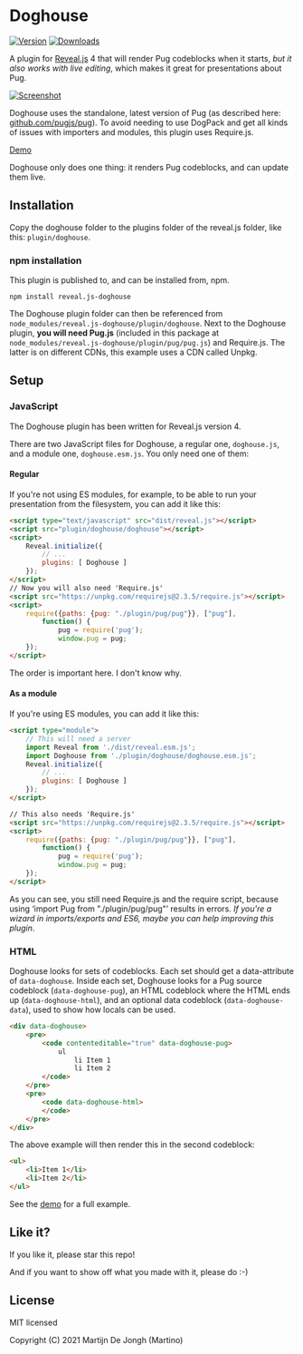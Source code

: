 # Doghouse

[![Version](https://img.shields.io/npm/v/reveal.js-doghouse)](#) [![Downloads](https://img.shields.io/npm/dt/reveal.js-doghouse)](https://github.com/Martinomagnifico/reveal.js-doghouse/archive/refs/heads/master.zip)

A plugin for [Reveal.js](https://revealjs.com) 4 that will render Pug codeblocks when it starts, *but it also works with live editing*, which makes it great for presentations about Pug. 

[![Screenshot](https://martinomagnifico.github.io/reveal.js-doghouse/screenshot.png)](https://martinomagnifico.github.io/reveal.js-doghouse/demo.html)

Doghouse uses the standalone, latest version of Pug (as described here: [github.com/pugjs/pug](https://github.com/pugjs/pug)). To avoid needing to use DogPack and get all kinds of issues with importers and modules, this plugin uses Require.js.

[Demo](https://martinomagnifico.github.io/reveal.js-doghouse/demo.html)

Doghouse only does one thing: it renders Pug codeblocks, and can update them live.


## Installation

Copy the doghouse folder to the plugins folder of the reveal.js folder, like this: `plugin/doghouse`.


### npm installation

This plugin is published to, and can be installed from, npm.

```console
npm install reveal.js-doghouse
```
The Doghouse plugin folder can then be referenced from `node_modules/reveal.js-doghouse/plugin/doghouse`. Next to the Doghouse plugin, **you will need Pug.js** (included in this package at `node_modules/reveal.js-doghouse/plugin/pug/pug.js`) and Require.js. The latter is on different CDNs, this example uses a CDN called Unpkg.



## Setup

### JavaScript

The Doghouse plugin has been written for Reveal.js version 4.

There are two JavaScript files for Doghouse, a regular one, `doghouse.js`, and a module one, `doghouse.esm.js`. You only need one of them:


#### Regular 
If you're not using ES modules, for example, to be able to run your presentation from the filesystem, you can add it like this:

```html
<script type="text/javascript" src="dist/reveal.js"></script>
<script src="plugin/doghouse/doghouse"></script>
<script>
    Reveal.initialize({
        // ...
        plugins: [ Doghouse ]
    });
</script>
// Now you will also need 'Require.js'
<script src="https://unpkg.com/requirejs@2.3.5/require.js"></script>
<script>
    require({paths: {pug: "./plugin/pug/pug"}}, ["pug"],
        function() {
            pug = require('pug');
            window.pug = pug;
    });
</script>
```
The order is important here. I don't know why.



#### As a module 
If you're using ES modules, you can add it like this:

```html
<script type="module">
    // This will need a server
    import Reveal from './dist/reveal.esm.js';
    import Doghouse from './plugin/doghouse/doghouse.esm.js';
    Reveal.initialize({
        // ...
        plugins: [ Doghouse ]
    });
</script>

// This also needs 'Require.js'
<script src="https://unpkg.com/requirejs@2.3.5/require.js"></script>
<script>
    require({paths: {pug: "./plugin/pug/pug"}}, ["pug"],
        function() {
            pug = require('pug');
            window.pug = pug;
    });
</script>
```
As you can see, you still need Require.js and the require script, because using ‘import Pug from "./plugin/pug/pug"’ results in errors. *If you're a wizard in imports/exports and ES6, maybe you can help improving this plugin*. 



### HTML

Doghouse looks for sets of codeblocks. Each set should get a data-attribute of `data-doghouse`. Inside each set, Doghouse looks for a Pug source codeblock (`data-doghouse-pug`), an HTML codeblock where the HTML ends up (`data-doghouse-html`), and an optional data codeblock (`data-doghouse-data`), used to show how locals can be used.

```html
<div data-doghouse>
    <pre>
        <code contenteditable="true" data-doghouse-pug>
            ul
                li Item 1
                li Item 2
        </code>
    </pre>
    <pre>
        <code data-doghouse-html>
        </code>
    </pre>
</div>
```

The above example will then render this in the second codeblock:

```html
<ul>
    <li>Item 1</li>
    <li>Item 2</li>
</ul>
```
See the [demo](https://martinomagnifico.github.io/reveal.js-doghouse/demo.html) for a full example.


## Like it?

If you like it, please star this repo! 

And if you want to show off what you made with it, please do :-)




## License
MIT licensed

Copyright (C) 2021 Martijn De Jongh (Martino)
